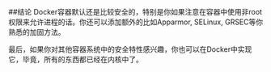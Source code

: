 ##结论
Docker容器默认还是比较安全的，特别是你如果注意在容器中使用非root权限来允许进程的话。你还可以添加额外的比如Apparmor, SELinux, GRSEC等你熟悉的加固方法。

最后，如果你对其他容器系统中的安全特性感兴趣，你也可以在Docker中实现它，毕竟，所有的东西都已经在内核中了。
